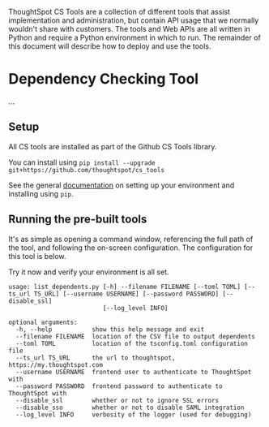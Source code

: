 ThoughtSpot CS Tools are a collection of different tools that assist implementation and
administration, but contain API usage that we normally wouldn't share with customers.
The tools and Web APIs are all written in Python and require a Python environment in
which to run.  The remainder of this document will describe how to deploy and use the
tools.

# Dependency Checking Tool

...

## Setup

All CS tools are installed as part of the Github CS Tools library.

You can install using `pip install --upgrade git+https://github.com/thoughtspot/cs_tools`

See the general [documentation][1] on setting up your environment and installing using
`pip`.

## Running the pre-built tools

It's as simple as opening a command window, referencing the full path of the tool, and
following the on-screen configuration. The configuration for this tool is below.

Try it now and verify your environment is all set.

~~~
usage: list_dependents.py [-h] --filename FILENAME [--toml TOML] [--ts_url TS_URL] [--username USERNAME] [--password PASSWORD] [--disable_ssl]
                          [--log_level INFO]

optional arguments:
  -h, --help           show this help message and exit
  --filename FILENAME  location of the CSV file to output dependents
  --toml TOML          location of the tsconfig.toml configuration file
  --ts_url TS_URL      the url to thoughtspot, https://my.thoughtspot.com
  --username USERNAME  frontend user to authenticate to ThoughtSpot with
  --password PASSWORD  frontend password to authenticate to ThoughtSpot with
  --disable_ssl        whether or not to ignore SSL errors
  --disable_sso        whether or not to disable SAML integration
  --log_level INFO     verbosity of the logger (used for debugging)
~~~ 

[1]: https://github.com/thoughtspot/community-tools/tree/master/python_tools
